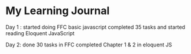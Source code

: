 # My Learning Journal 

Day 1 : 
started doing FFC basic javascript completed 35 tasks 
and started reading Eloquent JavaScript 

Day 2:
done 30 tasks in FFC
completed Chapter 1 & 2 in eloquent JS
